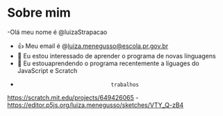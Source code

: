 # Sobre mim
-Olá meu nome é @luizaStrapacao
- :+1: Meu email é @luiza.menegusso@escola.pr.gov.br
- 👀 Eu estou interessado de aprender o programa de novas línguagens
- 🌱 Eu estouaprendendo o programa recentemente a líguages do JavaScript e Scratch
-                                   trabalhos 
https://scratch.mit.edu/projects/649426065
-https://editor.p5js.org/luiza.menegusso/sketches/VTY_Q-zB4

<!---
luizaStrapacao/luizaStrapacao is a ✨ special ✨ repository because its `README.md` (this file) appears on your GitHub profile.
You can click the Preview link to take a look at your changes.
--->
